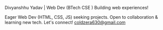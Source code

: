 Divyanshhu Yadav | Web Dev (BTech CSE )
Building web experiences!

Eager Web Dev (HTML, CSS, JS) seeking projects.
Open to collaboration & learning new tech.
Let's connect! coldzera630@gmail.com
